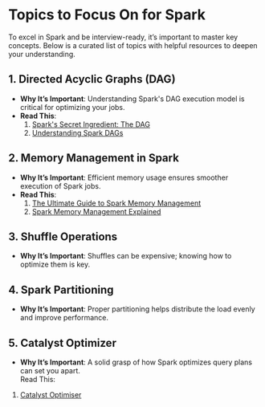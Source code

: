 # **Topics to Focus On for Spark**  

To excel in Spark and be interview-ready, it’s important to master key concepts. Below is a curated list of topics with helpful resources to deepen your understanding.  

## **1. Directed Acyclic Graphs (DAG)**  
- **Why It’s Important**: Understanding Spark's DAG execution model is critical for optimizing your jobs.  
- **Read This**: 
    1. [Spark's Secret Ingredient: The DAG](https://www.linkedin.com/pulse/sparks-secret-ingredient-dag-directed-acyclic-graph-revealed-nauman-wzyec/?trackingId=FoB9v2qTTuGciv7WosnYIg%3D%3D) 
    2. [Understanding Spark DAGs](https://medium.com/plumbersofdatascience/understanding-spark-dags-b82020503444) 

## **2. Memory Management in Spark**  
- **Why It’s Important**: Efficient memory usage ensures smoother execution of Spark jobs.  
- **Read This**: 
    1. [The Ultimate Guide to Spark Memory Management](https://www.linkedin.com/pulse/ultimate-guide-spark-memory-management-data-engineers-mohd-nauman-4mjec/?trackingId=FoB9v2qTTuGciv7WosnYIg%3D%3D)
    2. [Spark Memory Management Explained](https://www.linkedin.com/pulse/ultimate-guide-spark-memory-management-data-engineers-mohd-nauman-4mjec/?trackingId=FoB9v2qTTuGciv7WosnYIg%3D%3D)  

## **3. Shuffle Operations**  
- **Why It’s Important**: Shuffles can be expensive; knowing how to optimize them is key.  

## **4. Spark Partitioning**  
- **Why It’s Important**: Proper partitioning helps distribute the load evenly and improve performance.  
 

## **5. Catalyst Optimizer**  
- **Why It’s Important**: A solid grasp of how Spark optimizes query plans can set you apart.  
Read This: 
1. [Catalyst Optimiser](https://medium.com/@Shkha_24/catalyst-optimizer-the-power-of-spark-sql-cad8af46097f) 

